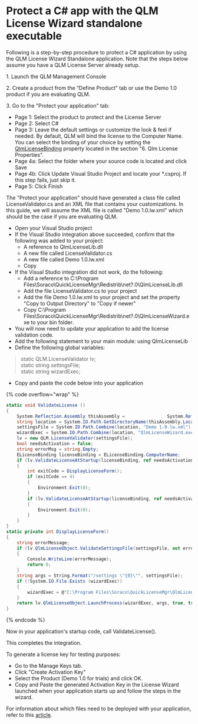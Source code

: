 # Protect a C# app with the QLM License Wizard standalone executable

Following is a step-by-step procedure to protect a C# application by using the QLM License Wizard Standalone application. Note that the steps below assume you have a QLM License Server already setup.

1\. Launch the QLM Management Console

2\. Create a product from the “Define Product” tab or use the Demo 1.0 product if you are evaluating QLM.&#x20;

3\. Go to the "Protect your application" tab:

* Page 1: Select the product to protect and the License Server
* Page 2: Select C#
* Page 3: Leave the default settings or customize the look & feel if needed. By default, QLM will bind the license to the Computer Name. You can select the binding of your choice by setting the [QlmLicenseBinding](https://support.soraco.co/hc/en-us/articles/360001183583-QlmLicense-LicenseBinding) property located in the section "6. Qlm License Properties".
* Page 4a: Select the folder where your source code is located and click Save
* Page 4b: Click Update Visual Studio Project and locate your \*.csproj. If this step fails, just skip it.
* Page 5: Click Finish

The "Protect your application" should have generated a class file called LicenseValidator.cs and an XML file that contains your customizations. In this guide, we will assume the XML file is called "Demo 1.0.lw.xml" which should be the case if you are evaluating QLM.

* Open your Visual Studio project
* If the Visual Studio integration above succeeded, confirm that the following was added to your project:
  * A reference to QlmLicenseLib.dll
  * A new file called LicenseValidator.cs
  * A new file called Demo 1.0.lw.xml
  * Copy&#x20;
* If the Visual Studio integration did not work, do the following:
  * Add a reference to C:\Program Files\Soraco\QuickLicenseMgr\Redistrib\net?.0\QlmLicenseLib.dll
  * Add the file LicenseValidator.cs to your project
  * Add the file Demo 1.0.lw.xml to your project and set the property "Copy to Output Directory" to "Copy if newer"
  * Copy C:\Program Files\Soraco\QuickLicenseMgr\Redistrib\net?.0\QlmLicenseWizard.exe to your bin folder.
* You will now need to update your application to add the license validation code.
* Add the following statement to your main module: using QlmLicenseLib
* Define the following global variables:

> &#x20;   static QLM.LicenseValidator lv;\
> &#x20;   static string settingsFile;\
> &#x20;   static string wizardExec;

* Copy and paste the code below into your application     &#x20;

{% code overflow="wrap" %}
```csharp
static void ValidateLicense ()
{
    System.Reflection.Assembly thisAssembly =                System.Reflection.Assembly.GetExecutingAssembly();
    string location = System.IO.Path.GetDirectoryName(thisAssembly.Location);
    settingsFile = System.IO.Path.Combine(location, "Demo 1.0.lw.xml");
    wizardExec = System.IO.Path.Combine(location, "QlmLicenseWizard.exe");
    lv = new QLM.LicenseValidator(settingsFile);
    bool needsActivation = false;
    string errorMsg = string.Empty;
    ELicenseBinding licenseBinding = ELicenseBinding.ComputerName;
    if (lv.ValidateLicenseAtStartup(licenseBinding, ref needsActivation, ref errorMsg) == false)
    {
        int exitCode = DisplayLicenseForm();
        if (exitCode == 4)
        {
            Environment.Exit(0);
        }
        if (lv.ValidateLicenseAtStartup(licenseBinding, ref needsActivation, ref errorMsg) == false)
        {
            Environment.Exit(0);
        }
    }
}
static private int DisplayLicenseForm()
{
    string errorMessage;
    if (lv.QlmLicenseObject.ValidateSettingsFile(settingsFile, out errorMessage) == false)
    {
        Console.WriteLine(errorMessage);
        return 0;
    }
    string args = String.Format("/settings \"{0}\"", settingsFile);
    if (!System.IO.File.Exists (wizardExec))
    {
        wizardExec = @"C:\Program Files\Soraco\QuickLicenseMgr\QlmLicenseWizard.exe";
    }
    return lv.QlmLicenseObject.LaunchProcess(wizardExec, args, true, true);
}
```
{% endcode %}

Now in your application's startup code, call ValidateLicense().

This completes the integration.&#x20;

To generate a license key for testing purposes:

* Go to the Manage Keys tab.
* Click "Create Activation Key"
* Select the Product (Demo 1.0 for trials) and click OK.
* Copy and Paste the generated Activation Key in the License Wizard launched when your application starts up and follow the steps in the wizard.

For information about which files need to be deployed with your application, refer to this [article](https://docs.soraco.co/docs/faq/which-qlm-dlls-do-i-need-to-distribute-with-my-application).
